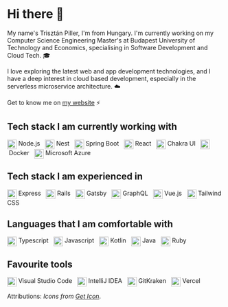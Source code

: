 # Hi there 👋

My name's Trisztán Piller, I'm from Hungary. I'm currently working on my Computer Science Engineering Master's at Budapest University of Technology and Economics, specialising in Software Development and Cloud Tech. 🎓

I love exploring the latest web and app development technologies, and I have a deep interest in cloud based development, especially in the serverless microservice architecture. ☁️

Get to know me on [my website](https://trisz.hu/) ⚡


## Tech stack I am currently working with

<a href="https://nodejs.org/en/about/" target="_blank"><img src="https://github.com/get-icon/geticon/raw/master/icons/nodejs-icon.svg"
      alt="Node.js" align=top width="22px" height="22px" /></a><span>&nbsp;Node.js&nbsp;&nbsp;</span>
<a href="https://nestjs.com/" target="_blank"><img src="https://github.com/get-icon/geticon/raw/master/icons/nestjs.svg"
      alt="Nest" align=top width="22px" height="22px" /></a><span>&nbsp;Nest&nbsp;&nbsp;</span>
<a href="https://spring.io/projects/spring-boot" target="_blank"><img src="https://github.com/get-icon/geticon/raw/master/icons/spring.svg"
      alt="Spring Boot" align=top width="22px" height="22px" /></a><span>&nbsp;Spring Boot&nbsp;&nbsp;</span>
<a href="https://hu.reactjs.org/" target="_blank"><img src="https://github.com/get-icon/geticon/raw/master/icons/react.svg"
      alt="React" align=top width="22px" height="22px" /></a><span>&nbsp;React&nbsp;&nbsp;</span>
<a href="https://chakra-ui.com/" target="_blank"><img src="https://github.com/get-icon/geticon/raw/master/icons/chakra-icon.svg"
      alt="Chakra UI" align=top width="22px" height="22px" /></a><span>&nbsp;Chakra UI&nbsp;&nbsp;</span>
<a href="https://www.docker.com/" target="_blank"><img src="https://github.com/get-icon/geticon/raw/master/icons/docker-icon.svg"
      alt="Docker" align=top width="22px" height="22px" /></a><span>&nbsp;Docker&nbsp;&nbsp;</span>
<a href="https://azure.microsoft.com/hu-hu/overview/" target="_blank"><img src="https://github.com/get-icon/geticon/raw/master/icons/azure-icon.svg"
      alt="Microsoft Azure" align=top width="22px" height="22px" /></a><span>&nbsp;Microsoft Azure&nbsp;&nbsp;</span>


## Tech stack I am experienced in

<a href="https://expressjs.com/" target="_blank"><img src="https://github.com/get-icon/geticon/raw/master/icons/express.svg"
      alt="Express" align=top width="22px" height="22px" /></a><span>&nbsp;Express&nbsp;&nbsp;</span>
<a href="https://rubyonrails.org/" target="_blank"><img src="https://github.com/get-icon/geticon/raw/master/icons/rails.svg"
      alt="Rails" align=top width="22px" height="22px" /></a><span>&nbsp;Rails&nbsp;&nbsp;</span>
<a href="https://www.gatsbyjs.com/" target="_blank"><img src="https://github.com/get-icon/geticon/raw/master/icons/gatsby.svg"
      alt="Gatsby" align=top width="22px" height="22px" /></a><span>&nbsp;Gatsby&nbsp;&nbsp;</span>
<a href="https://graphql.org/" target="_blank"><img src="https://github.com/get-icon/geticon/raw/master/icons/graphql.svg"
      alt="GraphQL" align=top width="22px" height="22px" /></a><span>&nbsp;GraphQL&nbsp;&nbsp;</span>
<a href="https://vuejs.org/" target="_blank"><img src="https://github.com/get-icon/geticon/raw/master/icons/vue.svg"
      alt="Vue.js" align=top width="22px" height="22px" /></a><span>&nbsp;Vue.js&nbsp;&nbsp;</span>
<a href="https://tailwindcss.com/" target="_blank"><img src="https://github.com/get-icon/geticon/raw/master/icons/tailwindcss-icon.svg"
      alt="Tailwind CSS" align=top width="22px" height="22px" /></a><span>&nbsp;Tailwind CSS&nbsp;&nbsp;</span>


## Languages that I am comfortable with

<a href="https://www.typescriptlang.org/" target="_blank"><img src="https://github.com/get-icon/geticon/raw/master/icons/typescript-icon.svg"
      alt="Typescript" align=top width="22px" height="22px" /></a><span>&nbsp;Typescript&nbsp;&nbsp;</span>
<a href="https://www.javascript.com/" target="_blank"><img src="https://github.com/get-icon/geticon/raw/master/icons/javascript.svg"
      alt="Javascript" align=top width="22px" height="22px" /></a><span>&nbsp;Javascript&nbsp;&nbsp;</span>
<a href="https://kotlinlang.org/" target="_blank"><img src="https://github.com/get-icon/geticon/raw/master/icons/kotlin.svg"
      alt="Kotlin" align=top width="22px" height="22px" /></a><span>&nbsp;Kotlin&nbsp;&nbsp;</span>
<a href="https://www.oracle.com/java/" target="_blank"><img src="https://github.com/get-icon/geticon/raw/master/icons/java.svg"
      alt="Java" align=top width="22px" height="22px" /></a><span>&nbsp;Java&nbsp;&nbsp;</span>
<a href="https://www.ruby-lang.org/en/" target="_blank"><img src="https://github.com/get-icon/geticon/raw/master/icons/ruby.svg"
      alt="Ruby" align=top width="22px" height="22px" /></a><span>&nbsp;Ruby&nbsp;&nbsp;</span>


## Favourite tools

<img src="https://github.com/get-icon/geticon/raw/master/icons/visual-studio-code.svg"
      alt="Visual Studio Code" align=top width="22px" height="22px" /><span>&nbsp;Visual Studio Code&nbsp;&nbsp;</span>
<img src="https://github.com/get-icon/geticon/raw/master/icons/intellij-idea.svg"
      alt="IntelliJ IDEA" align=top width="22px" height="22px" /><span>&nbsp;IntelliJ IDEA&nbsp;&nbsp;</span>
<a href="https://www.gitkraken.com/" target="_blank"><img src="https://github.com/get-icon/geticon/raw/master/icons/gitkraken.svg"
      alt="GitKraken" align=top width="22px" height="22px" /></a><span>&nbsp;GitKraken&nbsp;&nbsp;</span>
<a href="https://vercel.com/" target="_blank"><img src="https://github.com/get-icon/geticon/raw/master/icons/vercel.svg"
      alt="Vercel" align=top width="22px" height="22px" /></a><span>&nbsp;Vercel&nbsp;&nbsp;</span>


Attributions: _Icons from [Get Icon](https://github.com/get-icon/geticon)_.

